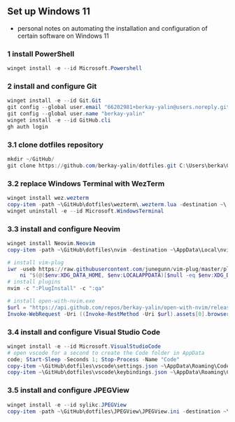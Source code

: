 ## Set up Windows 11
- personal notes on automating the installation and configuration of certain software on Windows 11

### 1 install PowerShell
```powershell
winget install -e --id Microsoft.Powershell
```

### 2 install and configure Git
```powershell
winget install -e --id Git.Git
git config --global user.email "66202981+berkay-yalin@users.noreply.github.com"
git config --global user.name "berkay-yalin"
winget install -e --id GitHub.cli
gh auth login
```

### 3.1 clone dotfiles repository
```powershell
mkdir ~/GitHub/
git clone https://github.com/berkay-yalin/dotfiles.git C:\Users\berka\GitHub\dotfiles
```

### 3.2 replace Windows Terminal with WezTerm
```powershell
winget install wez.wezterm
copy-item -path ~\GitHub\dotfiles\wezterm\.wezterm.lua -destination ~\.wezterm.lua
winget uninstall -e --id Microsoft.WindowsTerminal
```

### 3.3 install and configure Neovim
```powershell
winget install Neovim.Neovim
copy-item -path ~\GitHub\dotfiles\nvim -destination ~\AppData\Local\nvim -recurse
```

```powershell
# install vim-plug
iwr -useb https://raw.githubusercontent.com/junegunn/vim-plug/master/plug.vim |`
    ni "$(@($env:XDG_DATA_HOME, $env:LOCALAPPDATA)[$null -eq $env:XDG_DATA_HOME])/nvim-data/site/autoload/plug.vim" -Force
# install plugins
nvim -c ":PlugInstall" -c ":qa"
```

```powershell
# install open-with-nvim.exe
$url = "https://api.github.com/repos/berkay-yalin/open-with-nvim/releases/latest"
Invoke-WebRequest -Uri ((Invoke-RestMethod -Uri $url).assets[0].browser_download_url) -OutFile ~\AppData\Local\nvim-data\open-with-nvim.exe
```

### 3.4 install and configure Visual Studio Code
```powershell
winget install -e --id Microsoft.VisualStudioCode
# open vscode for a second to create the Code folder in AppData
code; Start-Sleep -Seconds 1; Stop-Process -Name "Code"
copy-item ~\GitHub\dotfiles\vscode\settings.json ~\AppData\Roaming\Code\User\settings.json
copy-item ~\GitHub\dotfiles\vscode\keybindings.json ~\AppData\Roaming\Code\User\keybindings.json
```

### 3.5 install and configure JPEGView
```powershell
winget install -e --id sylikc.JPEGView
copy-item -path ~\GitHub\dotfiles\JPEGView\JPEGView.ini -destination ~\AppData\Roaming\JPEGView\JPEGView.ini
```

